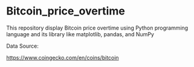 # Bitcoin_price_overtime
This repository display Bitcoin price overtime using Python programming language and its library like matplotlib, pandas, and NumPy

Data Source:

https://www.coingecko.com/en/coins/bitcoin 
